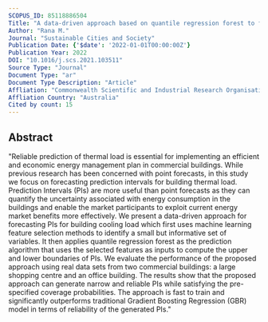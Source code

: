 ```yaml
---
SCOPUS_ID: 85118886504
Title: "A data-driven approach based on quantile regression forest to forecast cooling load for commercial buildings"
Author: "Rana M."
Journal: "Sustainable Cities and Society"
Publication Date: {'$date': '2022-01-01T00:00:00Z'}
Publication Year: 2022
DOI: "10.1016/j.scs.2021.103511"
Source Type: "Journal"
Document Type: "ar"
Document Type Description: "Article"
Affliation: "Commonwealth Scientific and Industrial Research Organisation"
Affliation Country: "Australia"
Cited by count: 15
---
```


## Abstract
"Reliable prediction of thermal load is essential for implementing an efficient and economic energy management plan in commercial buildings. While previous research has been concerned with point forecasts, in this study we focus on forecasting prediction intervals for building thermal load. Prediction Intervals (PIs) are more useful than point forecasts as they can quantify the uncertainty associated with energy consumption in the buildings and enable the market participants to exploit current energy market benefits more effectively. We present a data-driven approach for forecasting PIs for building cooling load which first uses machine learning feature selection methods to identify a small but informative set of variables. It then applies quantile regression forest as the prediction algorithm that uses the selected features as inputs to compute the upper and lower boundaries of PIs. We evaluate the performance of the proposed approach using real data sets from two commercial buildings: a large shopping centre and an office building. The results show that the proposed approach can generate narrow and reliable PIs while satisfying the pre-specified coverage probabilities. The approach is fast to train and significantly outperforms traditional Gradient Boosting Regression (GBR) model in terms of reliability of the generated PIs."
